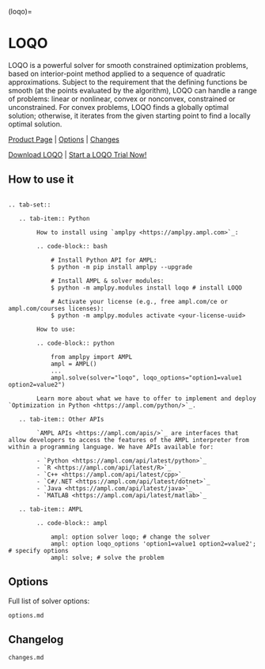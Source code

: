 (loqo)=

# LOQO

LOQO is a powerful solver for smooth constrained optimization problems, based on interior-point method applied to a sequence of quadratic approximations. Subject to the requirement that the defining functions be smooth (at the points evaluated by the algorithm), LOQO can handle a range of problems: linear or nonlinear, convex or nonconvex, constrained or unconstrained. For convex problems, LOQO finds a globally optimal solution; otherwise, it iterates from the given starting point to find a locally optimal solution.

[Product Page](https://ampl.com/products/solvers/solvers-we-sell/loqo/)
| [Options](options.md)
| [Changes](changes.md)

[Download LOQO](https://ampl.com/download/loqo)
| [Start a LOQO Trial Now!](https://ampl.com/trial/loqo)

## How to use it

```{eval-rst}

.. tab-set::

   .. tab-item:: Python
   
        How to install using `amplpy <https://amplpy.ampl.com>`_:

        .. code-block:: bash

            # Install Python API for AMPL:
            $ python -m pip install amplpy --upgrade

            # Install AMPL & solver modules:
            $ python -m amplpy.modules install loqo # install LOQO

            # Activate your license (e.g., free ampl.com/ce or ampl.com/courses licenses):
            $ python -m amplpy.modules activate <your-license-uuid>

        How to use:

        .. code-block:: python

            from amplpy import AMPL
            ampl = AMPL()
            ...
            ampl.solve(solver="loqo", loqo_options="option1=value1 option2=value2")

        Learn more about what we have to offer to implement and deploy `Optimization in Python <https://ampl.com/python/>`_.

   .. tab-item:: Other APIs

        `AMPL APIs <https://ampl.com/apis/>`_ are interfaces that allow developers to access the features of the AMPL interpreter from within a programming language. We have APIs available for:

        - `Python <https://ampl.com/api/latest/python>`_
        - `R <https://ampl.com/api/latest/R>`_
        - `C++ <https://ampl.com/api/latest/cpp>`_
        - `C#/.NET <https://ampl.com/api/latest/dotnet>`_
        - `Java <https://ampl.com/api/latest/java>`_
        - `MATLAB <https://ampl.com/api/latest/matlab>`_

   .. tab-item:: AMPL

        .. code-block:: ampl

            ampl: option solver loqo; # change the solver
            ampl: option loqo_options 'option1=value1 option2=value2'; # specify options
            ampl: solve; # solve the problem
```

## Options

Full list of solver options:
```{toctree}
options.md
```

## Changelog

```{toctree}
changes.md
```

